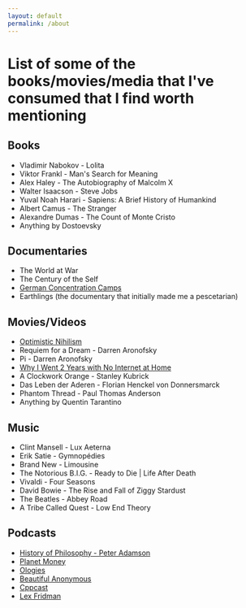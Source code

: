 ```yaml
---
layout: default
permalink: /about
---
```


# List of some of the books/movies/media that I've consumed that I find worth mentioning 

## Books
* Vladimir Nabokov - Lolita
* Viktor Frankl - Man's Search for Meaning 
* Alex Haley - The Autobiography of Malcolm X
* Walter Isaacson - Steve Jobs 
* Yuval Noah Harari - Sapiens: A Brief History of Humankind
* Albert Camus - The Stranger 
* Alexandre Dumas - The Count of Monte Cristo
* Anything by Dostoevsky 


## Documentaries
* The World at War
* The Century of the Self
* [German Concentration Camps](https://www.youtube.com/watch?v=O5jeQ8ohtyo)
* Earthlings (the documentary that initially made me a pescetarian)

## Movies/Videos
* [Optimistic Nihilism](https://www.youtube.com/watch?v=R-sYDf0YGv4)
* Requiem for a Dream - Darren Aronofsky
* Pi - Darren Aronofsky
* [Why I Went 2 Years with No Internet at Home](https://www.youtube.com/watch?v=kiMcX3Fa2Us)
* A Clockwork Orange - Stanley Kubrick
* Das Leben der Aderen - Florian Henckel von Donnersmarck
* Phantom Thread - Paul Thomas Anderson
* Anything by Quentin Tarantino

## Music
* Clint Mansell - Lux Aeterna
* Erik Satie - Gymnopédies
* Brand New - Limousine
* The Notorious B.I.G. - Ready to Die \| Life After Death
* Vivaldi - Four Seasons
* David Bowie - The Rise and Fall of Ziggy Stardust
* The Beatles - Abbey Road
* A Tribe Called Quest - Low End Theory

## Podcasts
* [History of Philosophy - Peter Adamson](https://historyofphilosophy.net)
* [Planet Money](https://www.npr.org/sections/money/)
* [Ologies](https://www.alieward.com/ologies)
* [Beautiful Anonymous](https://www.earwolf.com/show/beautiful-anonymous/)
* [Cppcast](http://cppcast.com/)
* [Lex Fridman](https://lexfridman.com/)
